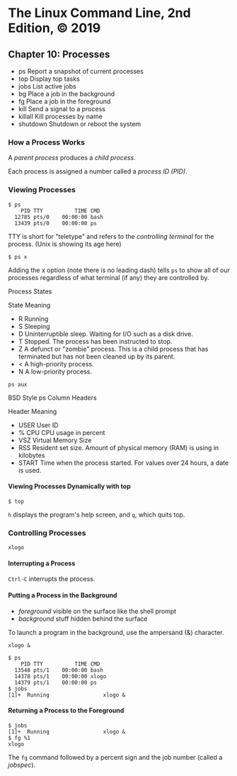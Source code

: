 # The Linux Command Line, 2nd Edition, © 2019

## Chapter 10: Processes

* ps Report a snapshot of current processes
* top Display top tasks
* jobs List active jobs
* bg Place a job in the background
* fg Place a job in the foreground
* kill Send a signal to a process
* killall Kill processes by name
* shutdown Shutdown or reboot the system

### How a Process Works

A _parent process_ produces a _child process_.

Each process is assigned a number called a _process ID (PID)_.

### Viewing Processes

```
$ ps 
    PID TTY          TIME CMD
  12785 pts/0    00:00:00 bash
  13439 pts/0    00:00:00 ps
```

TTY is short for "teletype" and refers to the _controlling terminal_ for the process.
(Unix is showing its age here)

`$ ps x`

Adding the x option (note there is no leading dash) tells `ps` to show all of our processes regardless of what terminal (if any) they are controlled by.

Process States

State Meaning
* R Running
* S Sleeping
* D Uninterruptible sleep. Waiting for I/O such as a disk drive.
* T Stopped. The process has been instructed to stop.
* Z A defunct or "zombie" process. This is a child process that has terminated but has not been cleaned up by its parent.
* \< A high-priority process.
* N A low-priority process.

`ps aux`

BSD Style ps Column Headers

Header Meaning
* USER User ID
* \% CPU CPU usage in percent
* VSZ Virtual Memory Size
* RSS Resident set size. Amount of physical memory (RAM) is using in kilobytes
* START Time when the process started. For values over 24 hours, a date is used.

#### Viewing Processes Dynamically with top

`$ top`

`h` displays the program's help screen, and `q`, which quits top.

### Controlling Processes

`xlogo `

#### Interrupting a Process

`Ctrl-C` interrupts the process.

#### Putting a Process in the Background

* _foreground_ visible on the surface like the shell prompt
* _background_ stuff hidden behind the surface

To launch a program in the background, use the ampersand (&) character.

`xlogo &`

```
$ ps
    PID TTY          TIME CMD
  13548 pts/1    00:00:00 bash
  14378 pts/1    00:00:00 xlogo
  14379 pts/1    00:00:00 ps
$ jobs
[1]+  Running                 xlogo &
```

#### Returning a Process to the Foreground

```
$ jobs
[1]+  Running                 xlogo &
$ fg %1
xlogo
```

The `fg` command followed by a percent sign and the job number (called a _jobspec_).

